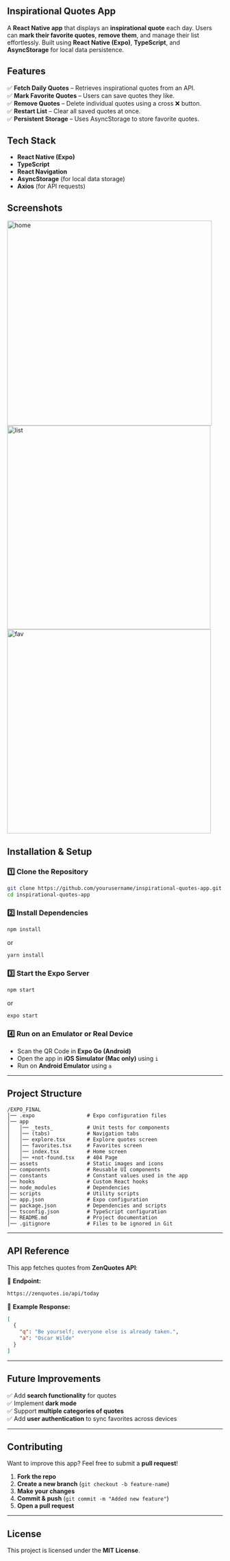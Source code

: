 ## Inspirational Quotes App  

A **React Native app** that displays an **inspirational quote** each day. Users can **mark their favorite quotes**, **remove them**, and manage their list effortlessly. Built using **React Native (Expo)**, **TypeScript**, and **AsyncStorage** for local data persistence.  


## Features  

✅ **Fetch Daily Quotes** – Retrieves inspirational quotes from an API.  
✅ **Mark Favorite Quotes** – Users can save quotes they like.  
✅ **Remove Quotes** – Delete individual quotes using a cross ❌ button.  
✅ **Restart List** – Clear all saved quotes at once.  
✅ **Persistent Storage** – Uses AsyncStorage to store favorite quotes.  


## Tech Stack  

- **React Native (Expo)**
- **TypeScript**
- **React Navigation**
- **AsyncStorage** (for local data storage)
- **Axios** (for API requests)



## Screenshots  

<img width="478" alt="home" src="https://github.com/user-attachments/assets/b698afb5-1491-4b2c-b328-8e74f8940b3f" />  
<img width="475" alt="list" src="https://github.com/user-attachments/assets/5e792217-8467-4e41-b066-22a31695cfac" />  
<img width="476" alt="fav" src="https://github.com/user-attachments/assets/dbdf273f-2180-4a6f-aa61-9f35df454ddb" />  


## Installation & Setup  

### 1️⃣ **Clone the Repository**  
```sh
git clone https://github.com/yourusername/inspirational-quotes-app.git
cd inspirational-quotes-app
```

### 2️⃣ **Install Dependencies**  
```sh
npm install
```
or  
```sh
yarn install
```

### 3️⃣ **Start the Expo Server**  
```sh
npm start
```
or  
```sh
expo start
```

### 4️⃣ **Run on an Emulator or Real Device**  
- Scan the QR Code in **Expo Go (Android)**  
- Open the app in **iOS Simulator (Mac only)** using `i`  
- Run on **Android Emulator** using `a`  

---

## Project Structure  

```
/EXPO_FINAL
│── .expo                 # Expo configuration files  
│── app  
│   │── _tests_           # Unit tests for components  
│   │── (tabs)            # Navigation tabs  
│   │── explore.tsx       # Explore quotes screen  
│   │── favorites.tsx     # Favorites screen  
│   │── index.tsx         # Home screen  
│   │── +not-found.tsx    # 404 Page  
│── assets                # Static images and icons  
│── components            # Reusable UI components  
│── constants             # Constant values used in the app  
│── hooks                 # Custom React hooks  
│── node_modules          # Dependencies  
│── scripts               # Utility scripts  
│── app.json              # Expo configuration  
│── package.json          # Dependencies and scripts  
│── tsconfig.json         # TypeScript configuration  
│── README.md             # Project documentation  
│── .gitignore            # Files to be ignored in Git  
```

---

## API Reference  

This app fetches quotes from **ZenQuotes API**:  

📌 **Endpoint:**  
```sh
https://zenquotes.io/api/today
```

📌 **Example Response:**  
```json
[
  {
    "q": "Be yourself; everyone else is already taken.",
    "a": "Oscar Wilde"
  }
]
```

---

## Future Improvements  

✅ Add **search functionality** for quotes  
✅ Implement **dark mode**  
✅ Support **multiple categories of quotes**  
✅ Add **user authentication** to sync favorites across devices  

---

## Contributing  

Want to improve this app? Feel free to submit a **pull request**!  

1. **Fork the repo**  
2. **Create a new branch** (`git checkout -b feature-name`)  
3. **Make your changes**  
4. **Commit & push** (`git commit -m "Added new feature"`)  
5. **Open a pull request**  

---

## License  

This project is licensed under the **MIT License**.  
